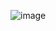 ![image](https://user-images.githubusercontent.com/4116708/54882111-04227880-4e57-11e9-9a53-854da6f1874e.png)

